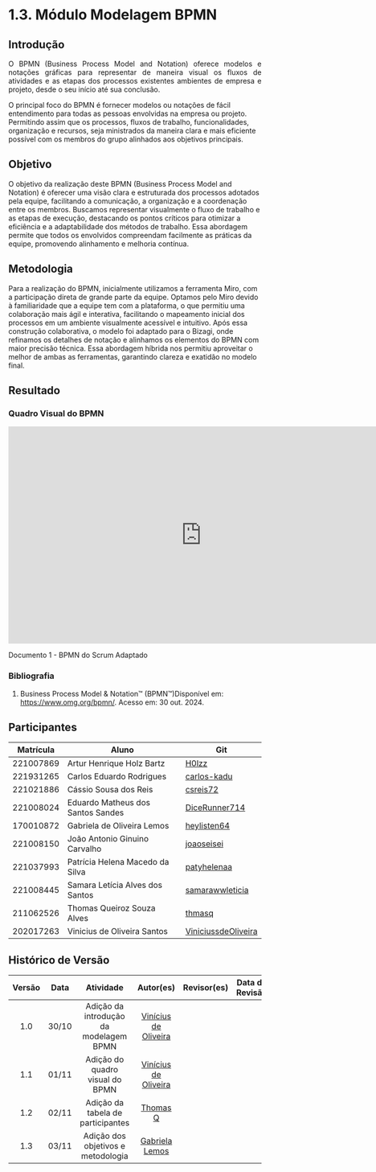 # 1.3. Módulo Modelagem BPMN

<!--
Foco_3: Modelagem na Notação BPMN.

Entrega Mínima: Modelagem BPMN, orientando-se por uma abordagem metodológica à escolha da equipe (por exemplo, combinação de práticas do Scrum & XP).

Apresentação (em sala) explicando o detalhamento metodológico desenhado como um modelo em BPMN, com: (i) rastro claro aos membros participantes (MOSTRAR QUADRO DE PARTICIPAÇÕES & COMMITS); (ii) justificativas & senso crítico sobre as escolhas metodológicas adotadas para o projeto; e (iii) comentários gerais sobre o trabalho em equipe. Tempo da Apresentação: +/- 5min. Recomendação: Apresentar diretamente via Wiki ou GitPages do Projeto. Baixar os conteúdos com antecedência, evitando problemas de internet no momento de exposição nas Dinâmicas de Avaliação.

A Wiki ou GitPages do Projeto deve conter um tópico dedicado ao Módulo Modelagem BPMN, com modelagem BPMN (viés metodológico), histórico de versões, referências, e demais detalhamentos gerados pela equipe nesse escopo.

Demais orientações disponíveis nas Diretrizes (vide Moodle). -->

## Introdução

<p style="text-align: justify;">
O BPMN (Business Process Model and Notation) oferece modelos e notações gráficas para representar de maneira visual os fluxos de atividades e as etapas dos processos existentes ambientes de empresa e projeto, desde o seu início até sua conclusão.

O principal foco do BPMN é fornecer modelos ou notações de fácil entendimento para todas as pessoas envolvidas na empresa ou projeto. Permitindo assim que os processos, fluxos de trabalho, funcionalidades, organização e recursos, seja ministrados da maneira clara e mais eficiente possível com os membros do grupo alinhados aos objetivos principais.

</p>

## Objetivo

O objetivo da realização deste BPMN (Business Process Model and Notation) é oferecer uma visão clara e estruturada dos processos adotados pela equipe, facilitando a comunicação, a organização e a coordenação entre os membros. Buscamos representar visualmente o fluxo de trabalho e as etapas de execução, destacando os pontos críticos para otimizar a eficiência e a adaptabilidade dos métodos de trabalho. Essa abordagem permite que todos os envolvidos compreendam facilmente as práticas da equipe, promovendo alinhamento e melhoria contínua.

## Metodologia

Para a realização do BPMN, inicialmente utilizamos a ferramenta Miro, com a participação direta de grande parte da equipe. Optamos pelo Miro devido à familiaridade que a equipe tem com a plataforma, o que permitiu uma colaboração mais ágil e interativa, facilitando o mapeamento inicial dos processos em um ambiente visualmente acessível e intuitivo. Após essa construção colaborativa, o modelo foi adaptado para o Bizagi, onde refinamos os detalhes de notação e alinhamos os elementos do BPMN com maior precisão técnica. Essa abordagem híbrida nos permitiu aproveitar o melhor de ambas as ferramentas, garantindo clareza e exatidão no modelo final.

## Resultado

### Quadro Visual do BPMN

<iframe width="768" height="432" src="https://miro.com/app/live-embed/uXjVLKz1cV8=/?moveToViewport=-354,-303,2325,452&embedId=98240701957" frameborder="0" scrolling="no" allow="fullscreen; clipboard-read; clipboard-write" allowfullscreen></iframe>

Documento 1 - BPMN do Scrum Adaptado

### Bibliografia

1. Business Process Model & Notation™ (BPMN™)Disponível em: <https://www.omg.org/bpmn/>. Acesso em: 30 out. 2024.

## Participantes

</center>

<div style="margin: 0 auto; width: fit-content;">

| Matrícula | Aluno                             | Git                                                           |
| --------- | --------------------------------- | ------------------------------------------------------------- |
| 221007869 | Artur Henrique Holz Bartz         | [H0lzz](https://github.com/H0lzz)                             |
| 221931265 | Carlos Eduardo Rodrigues          | [carlos-kadu](https://github.com/carlos-kadu)                 |
| 221021886 | Cássio Sousa dos Reis             | [csreis72](https://github.com/csreis72)                       |
| 221008024 | Eduardo Matheus dos Santos Sandes | [DiceRunner714](https://github.com/DiceRunner714)             |
| 170010872 | Gabriela de Oliveira Lemos        | [heylisten64](https://github.com/heylisten64)                 |
| 221008150 | João Antonio Ginuino Carvalho     | [joaoseisei](https://github.com/joaoseisei)                   |
| 221037993 | Patrícia Helena Macedo da Silva   | [patyhelenaa](https://github.com/patyhelenaa)                 |
| 221008445 | Samara Letícia Alves dos Santos   | [samarawwleticia](https://github.com/samarawwleticia)         |
| 211062526 | Thomas Queiroz Souza Alves        | [thmasq](https://github.com/thmasq)                           |
| 202017263 | Vinicius de Oliveira Santos       | [ViniciussdeOliveira](https://github.com/ViniciussdeOliveira) |

</div>

## Histórico de Versão

| Versão | Data  |               Atividade                |                           Autor(es)                            |                     Revisor(es)                     | Data de Revisão |
| :----: | :---: | :------------------------------------: | :------------------------------------------------------------: | :-------------------------------------------------: | :-------------: |
|  1.0   | 30/10 | Adição da introdução da modelagem BPMN | [Vinícius de Oliveira](https://github.com/ViniciussdeOliveira) | <!--[nome](https://github.com/Usuario do github)--> | <!-- xx/xx -->  |
|  1.1   | 01/11 |    Adição do quadro visual do BPMN     | [Vinícius de Oliveira](https://github.com/ViniciussdeOliveira) | <!--[nome](https://github.com/Usuario do github)--> | <!-- xx/xx -->  |
|  1.2   | 02/11 |   Adição da tabela de participantes    |             [Thomas Q](https://github.com/thmasq)              |                                                     |                 |
|  1.3   | 03/11 |   Adição dos objetivos e metodologia   |        [Gabriela Lemos](https://github.com/heylisten64)        |                                                     |                 |
